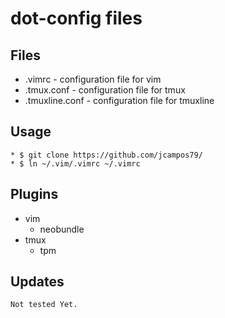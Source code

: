 # dot-config files 

Files
--------
- .vimrc - configuration file for vim
- .tmux.conf - configuration file for tmux
- .tmuxline.conf - configuration file for tmuxline


Usage
---------

    * $ git clone https://github.com/jcampos79/
    * $ ln ~/.vim/.vimrc ~/.vimrc



Plugins
---------
- vim
	* neobundle
- tmux
	* tpm


Updates
---------
    Not tested Yet.
